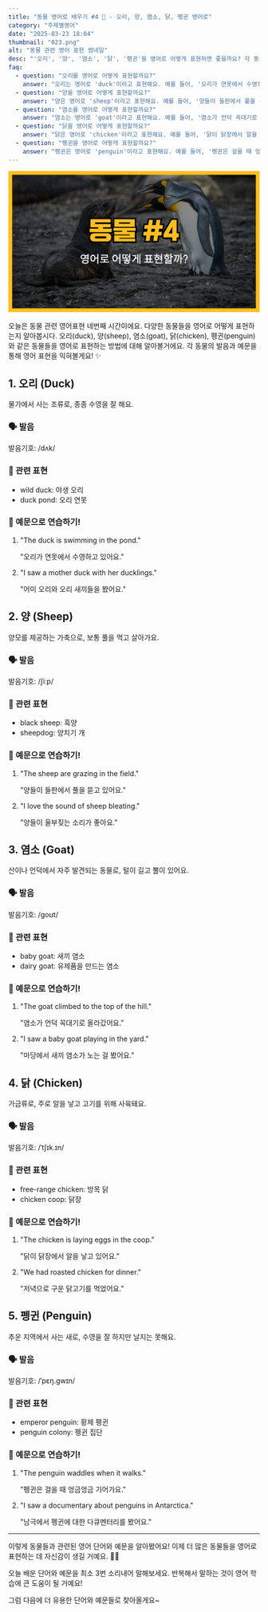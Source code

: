 ```yaml
---
title: "동물 영어로 배우기 #4 🦆 - 오리, 양, 염소, 닭, 펭귄 영어로"
category: "주제별영어"
date: "2025-03-23 18:04"
thumbnail: "023.png"
alt: "동물 관련 영어 표현 썸네일"
desc: "'오리', '양', '염소', '닭', '펭귄'을 영어로 어떻게 표현하면 좋을까요? 각 동물의 영어 단어와 예문을 통해 동물 이름을 배우는 법을 알아봅시다."
faq:
  - question: "오리를 영어로 어떻게 표현할까요?"
    answer: "오리는 영어로 'duck'이라고 표현해요. 예를 들어, '오리가 연못에서 수영하고 있어요'는 'The duck is swimming in the pond.'라고 말할 수 있어요."
  - question: "양을 영어로 어떻게 표현할까요?"
    answer: "양은 영어로 'sheep'이라고 표현해요. 예를 들어, '양들이 들판에서 풀을 뜯고 있어요'는 'The sheep are grazing in the field.'라고 말할 수 있어요."
  - question: "염소를 영어로 어떻게 표현할까요?"
    answer: "염소는 영어로 'goat'이라고 표현해요. 예를 들어, '염소가 언덕 꼭대기로 올라갔어요'는 'The goat climbed to the top of the hill.'라고 말할 수 있어요."
  - question: "닭을 영어로 어떻게 표현할까요?"
    answer: "닭은 영어로 'chicken'이라고 표현해요. 예를 들어, '닭이 닭장에서 알을 낳고 있어요'는 'The chicken is laying eggs in the coop.'라고 말할 수 있어요."
  - question: "펭귄을 영어로 어떻게 표현할까요?"
    answer: "펭귄은 영어로 'penguin'이라고 표현해요. 예를 들어, '펭귄은 걸을 때 엉금엉금 기어가요'는 'The penguin waddles when it walks.'라고 말할 수 있어요."
---
```


![동물 영어표현 #4 썸네일](./023.png)

오늘은 동물 관련 영어표현 네번째 시간이에요. 다양한 동물들을 영어로 어떻게 표현하는지 알아봅시다. 오리(duck), 양(sheep), 염소(goat), 닭(chicken), 펭귄(penguin)와 같은 동물들을 영어로 표현하는 방법에 대해 알아볼거에요. 각 동물의 발음과 예문을 통해 영어 표현을 익혀볼게요! ✨

<script async src="https://pagead2.googlesyndication.com/pagead/js/adsbygoogle.js?client=ca-pub-1465612013356152"
     crossorigin="anonymous"></script>
<!-- engple-horizontal-ad -->

<ins class="adsbygoogle"
     style="display:block"
     data-ad-client="ca-pub-1465612013356152"
     data-ad-slot="2106896038"
     data-ad-format="auto"
     data-full-width-responsive="true"></ins>

<script>
     (adsbygoogle = window.adsbygoogle || []).push({});
</script>

## 1. 오리 (Duck)

물가에서 사는 조류로, 종종 수영을 잘 해요.

### 🗣️ 발음

<span data-pronunciation="duck">발음기호: /dʌk/</span>

### 💭 관련 표현

- wild duck: 야생 오리
- duck pond: 오리 연못

### 📝 예문으로 연습하기!

1. "The duck is swimming in the pond."

   "오리가 연못에서 수영하고 있어요."

2. "I saw a mother duck with her ducklings."

   "어미 오리와 오리 새끼들을 봤어요."

## 2. 양 (Sheep)

양모를 제공하는 가축으로, 보통 풀을 먹고 살아가요.

### 🗣️ 발음

<span data-pronunciation="sheep">발음기호: /ʃiːp/</span>

### 💭 관련 표현

- black sheep: 흑양
- sheepdog: 양치기 개

### 📝 예문으로 연습하기!

1. "The sheep are grazing in the field."

   "양들이 들판에서 풀을 뜯고 있어요."

2. "I love the sound of sheep bleating."

   "양들이 울부짖는 소리가 좋아요."

## 3. 염소 (Goat)

산이나 언덕에서 자주 발견되는 동물로, 털이 길고 뿔이 있어요.

### 🗣️ 발음

<span data-pronunciation="goat">발음기호: /ɡoʊt/</span>

### 💭 관련 표현

- baby goat: 새끼 염소
- dairy goat: 유제품을 만드는 염소

### 📝 예문으로 연습하기!

1. "The goat climbed to the top of the hill."

   "염소가 언덕 꼭대기로 올라갔어요."

2. "I saw a baby goat playing in the yard."

   "마당에서 새끼 염소가 노는 걸 봤어요."

## 4. 닭 (Chicken)

가금류로, 주로 알을 낳고 고기를 위해 사육돼요.

### 🗣️ 발음

<span data-pronunciation="chicken">발음기호: /ˈtʃɪk.ɪn/</span>

### 💭 관련 표현

- free-range chicken: 방목 닭
- chicken coop: 닭장

### 📝 예문으로 연습하기!

1. "The chicken is laying eggs in the coop."

   "닭이 닭장에서 알을 낳고 있어요."

2. "We had roasted chicken for dinner."

   "저녁으로 구운 닭고기를 먹었어요."

## 5. 펭귄 (Penguin)

추운 지역에서 사는 새로, 수영을 잘 하지만 날지는 못해요.

### 🗣️ 발음

<span data-pronunciation="penguin">발음기호: /ˈpɛŋ.ɡwɪn/</span>

### 💭 관련 표현

- emperor penguin: 황제 펭귄
- penguin colony: 펭귄 집단

### 📝 예문으로 연습하기!

1. "The penguin waddles when it walks."

   "펭귄은 걸을 때 엉금엉금 기어가요."

2. "I saw a documentary about penguins in Antarctica."

   "남극에서 펭귄에 대한 다큐멘터리를 봤어요."

---

이렇게 동물들과 관련된 영어 단어와 예문을 알아봤어요! 이제 더 많은 동물들을 영어로 표현하는 데 자신감이 생길 거예요. 🦙🐓

오늘 배운 단어와 예문을 최소 3번 소리내어 말해보세요. 반복해서 말하는 것이 영어 학습에 큰 도움이 될 거예요!

그럼 다음에 더 유용한 단어와 예문들로 찾아올게요~
